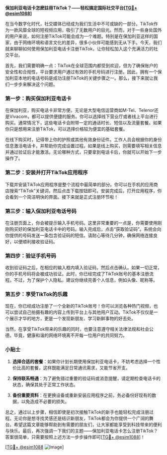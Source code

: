 **保加利亚电话卡怎麽註冊TikTok？——轻松搞定国际社交平台[[TG💪+ @esim1088](https://t.me/s/esim1088)]**

在当今数字化时代，社交媒体已经成为我们生活中不可或缺的一部分。TikTok作为一款风靡全球的短视频应用，吸引了无数用户的目光。然而，对于一些身处国外的用户来说，如何注册TikTok可能会成为一个难题。特别是在保加利亚这样的国家，由于网络环境和语言文化的差异，很多小伙伴可能感到无从下手。今天，我们就来聊聊如何使用保加利亚电话卡注册TikTok，让你轻松加入这个充满活力的社交平台。

首先，我们需要明确一点：TikTok在全球范围内都受到欢迎，但为了确保账户的安全性和合规性，平台要求用户通过有效的手机号码进行注册。因此，拥有一个保加利亚本地的电话号码是成功注册TikTok的关键步骤之一。那么，接下来就让我们一步步来解决这个问题。

### 第一步：购买保加利亚电话卡

在保加利亚，购买电话卡非常方便。无论是大型电信运营商如M-Tel、Telenor还是Vivacom，都可以提供便捷的服务。你可以选择线下营业厅或者线上平台进行购买。通常情况下，这些电话卡会附带一定的通话时长、短信以及流量套餐。如果你只是想用来注册TikTok，可以选择价格较为便宜的基础套餐。

在线下购买时，记得带上你的护照或其他有效身份证件。工作人员会根据你的身份信息激活电话卡，并帮助你完成设置过程。如果是线上购买，则需要填写相关信息并通过验证后才能激活。无论哪种方式，只要拿到电话卡后，你就可以开始下一步操作了。

### 第二步：安装并打开TikTok应用程序

下载并安装TikTok应用程序是整个流程中最简单的部分。你可以在手机的应用商店搜索“TikTok”关键词，然后点击下载按钮即可。安装完成后，打开应用程序，你会看到一个简洁明快的界面。接下来就是正式注册环节啦！

### 第三步：输入保加利亚电话号码

在注册页面上，你会被提示输入手机号码。这里非常重要的一点是，你需要使用刚刚购买好的保加利亚电话卡中的号码。输入完成后，点击“获取验证码”。系统会向你提供的号码发送一条包含验证码的短信。请耐心等待几分钟，确保网络连接良好，以便顺利接收验证码。

### 第四步：验证手机号码

收到验证码之后，在相应的输入框内填入验证码，然后点击确认。如果一切正常，你的手机号码将会被成功验证。此时，你已经完成了TikTok账号的基本注册流程。不过，为了保护个人隐私，建议你继续完善个人信息，例如头像、昵称等。

### 第五步：享受TikTok的乐趣

现在，你已经成功注册了一个全新的TikTok账号！你可以浏览各种热门视频，也可以尝试自己拍摄有趣的内容上传到平台上与其他用户互动。TikTok不仅仅是一个展示才华的地方，更是一个发现新朋友、学习新鲜事物的好去处。

当然，在享受TikTok带来的乐趣的同时，也要注意遵守相关法律法规和社会公德。毕竟，健康和谐的网络环境离不开每一位用户的共同努力。

### 小贴士

1. **选择合适的套餐**：如果你计划长期使用保加利亚电话卡，不妨考虑选择一个性价比高的套餐，这样既能满足日常通讯需求，又能节省开支。
   
2. **保持联系畅通**：为了避免错过重要的验证码或消息提醒，请定期检查电话卡的状态，确保其处于正常工作状态。

3. **备份重要资料**：在更换设备或重新安装应用程序之前，务必备份好现有的数据，以免造成不必要的损失。

总之，通过以上步骤，相信即使是初次接触TikTok的新手也能轻松完成注册过程。无论你是想寻找灵感还是结识新朋友，TikTok都会为你提供一个广阔的舞台。希望这篇文章能够帮助到有需要的朋友们，让大家都能享受到科技带来的便利与快乐。最后，再次强调一下我们的主题——保加利亚电话卡怎么注册TikTok？答案很简单，只需要按照上述方法一步步操作即可[[TG💪+ @esim1088](https://t.me/s/esim1088)]！

[[TG💪+ @esim1088](https://t.me/s/esim1088) ![Image](https://i.postimg.cc/4NQfJmqS/Snipaste-2025-05-13-00-14-12.png)]